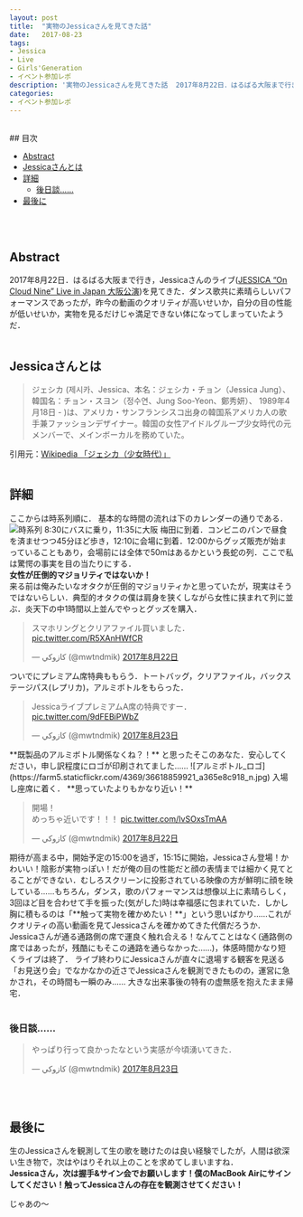 ```yaml
---
layout: post
title:  "実物のJessicaさんを見てきた話"
date:   2017-08-23
tags:
- Jessica
- Live
- Girls'Generation
- イベント参加レポ
description: '実物のJessicaさんを見てきた話  2017年8月22日．はるばる大阪まで行き，Jessicaさんのライブ(JESSICA “On Cloud Nine” Live in Japan 大阪公演)を見てきた.'
categories:
- イベント参加レポ
---
```

<br />
## 目次
<!-- START doctoc generated TOC please keep comment here to allow auto update -->
<!-- DON'T EDIT THIS SECTION, INSTEAD RE-RUN doctoc TO UPDATE -->

- [Abstract](#abstract)
- [Jessicaさんとは](#jessica%E3%81%95%E3%82%93%E3%81%A8%E3%81%AF)
- [詳細](#%E8%A9%B3%E7%B4%B0)
  - [後日談……](#%E5%BE%8C%E6%97%A5%E8%AB%87)
- [最後に](#%E6%9C%80%E5%BE%8C%E3%81%AB)

<!-- END doctoc generated TOC please keep comment here to allow auto update -->
<br /><br />
## Abstract
2017年8月22日．はるばる大阪まで行き，Jessicaさんのライブ([JESSICA “On Cloud Nine” Live in Japan 大阪公演](https://jessica-japan.com))を見てきた．ダンス歌共に素晴らしいパフォーマンスであったが，昨今の動画のクオリティが高いせいか，自分の目の性能が低いせいか，実物を見るだけじゃ満足できない体になってしまっていたようだ．
<br /><br />
## Jessicaさんとは
>ジェシカ (제시카、Jessica、本名：ジェシカ・チョン（Jessica Jung）、韓国名：チョン・スヨン（정수연、Jung Soo-Yeon、鄭秀妍）、 1989年4月18日 - )は、アメリカ・サンフランシスコ出身の韓国系アメリカ人の歌手兼ファッションデザイナー。韓国の女性アイドルグループ少女時代の元メンバーで、メインボーカルを務めていた。

引用元：[Wikipedia 「ジェシカ（少女時代）」](https://ja.wikipedia.org/wiki/ジェシカ_(少女時代))
<br /><br />
## 詳細
ここからは時系列順に．
基本的な時間の流れは下のカレンダーの通りである．
![時系列](https://farm5.staticflickr.com/4442/36618859271_dc1462f77d_n.jpg)
8:30にバスに乗り，11:35に大阪 梅田に到着．コンビニのパンで昼食を済ませつつ45分ほど歩き，12:10に会場に到着．12:00からグッズ販売が始まっていることもあり，会場前には全体で50mはあるかという長蛇の列．ここで私は驚愕の事実を目の当たりにする．  
**女性が圧倒的マジョリティではないか！**  
来る前は俺みたいなオタクが圧倒的マジョリティかと思っていたが，現実はそうではないらしい．典型的オタクの僕は肩身を狭くしながら女性に挟まれて列に並ぶ．炎天下の中1時間以上並んでやっとグッズを購入．
<blockquote class="twitter-tweet" data-lang="ja"><p lang="ja" dir="ltr">スマホリングとクリアファイル買いました． <a href="https://t.co/R5XAnHWfCR">pic.twitter.com/R5XAnHWfCR</a></p>&mdash; كازوكي (@mwtndmik) <a href="https://twitter.com/mwtndmik/status/899850669808537600">2017年8月22日</a></blockquote> <script async src="//platform.twitter.com/widgets.js" charset="utf-8"></script>
ついでにプレミアム席特典ももらう．トートバッグ，クリアファイル，バックステージパス(レプリカ)，アルミボトルをもらった．
<blockquote class="twitter-tweet" data-lang="ja"><p lang="ja" dir="ltr">JessicaライブプレミアムA席の特典ですー． <a href="https://t.co/9dFEBiPWbZ">pic.twitter.com/9dFEBiPWbZ</a></p>&mdash; كازوكي (@mwtndmik) <a href="https://twitter.com/mwtndmik/status/900364152257994752">2017年8月23日</a></blockquote> <script async src="//platform.twitter.com/widgets.js" charset="utf-8"></script>
**既製品のアルミボトル関係なくね？！** と思ったそこのあなた．安心してください，申し訳程度にロゴが印刷されてました……
![アルミボトル_ロゴ](https://farm5.staticflickr.com/4369/36618859921_a365e8c918_n.jpg)
入場し座席に着く．  
**思っていたよりもかなり近い！**
<blockquote class="twitter-tweet" data-lang="ja"><p lang="ja" dir="ltr">開場！<br>めっちゃ近いです！！！ <a href="https://t.co/IvSOxsTmAA">pic.twitter.com/IvSOxsTmAA</a></p>&mdash; كازوكي (@mwtndmik) <a href="https://twitter.com/mwtndmik/status/899862703442771968">2017年8月22日</a></blockquote> <script async src="//platform.twitter.com/widgets.js" charset="utf-8"></script>
期待が高まる中，開始予定の15:00を過ぎ，15:15に開始，Jessicaさん登場！かわいい！陰影が実物っぽい！だが俺の目の性能だと顔の表情までは細かく見てとることができない．むしろスクリーンに投影されている映像の方が鮮明に顔を映している……もちろん，ダンス，歌のパフォーマンスは想像以上に素晴らしく，3回ほど目を合わせて手を振った(気がした)時は幸福感に包まれていた．しかし胸に積もるのは「**触って実物を確かめたい！**」という思いばかり……これがクオリティの高い動画を見てJessicaさんを確かめてきた代償だろうか．  
Jessicaさんが通る通路側の席で運良く触れ合える！なんてことはなく(通路側の席ではあったが，残酷にもそこの通路を通らなかった……)，体感時間かなり短くライブは終了．  
ライブ終わりにJessicaさんが直々に退場する観客を見送る「お見送り会」でなかなかの近さでJessicaさんを観測できたものの，運営に急かされ，その時間も一瞬のみ……  
大きな出来事後の特有の虚無感を抱えたまま帰宅．
<br /><br />

### 後日談……
<blockquote class="twitter-tweet" data-lang="ja"><p lang="ja" dir="ltr">やっぱり行って良かったなという実感が今頃湧いてきた．</p>&mdash; كازوكي (@mwtndmik) <a href="https://twitter.com/mwtndmik/status/900154466573230080">2017年8月23日</a></blockquote> <script async src="//platform.twitter.com/widgets.js" charset="utf-8"></script>
<br /><br />

## 最後に
生のJessicaさんを観測して生の歌を聴けたのは良い経験でしたが，人間は欲深い生き物で，次はやはりそれ以上のことを求めてしまいますね．  
**Jessicaさん，次は握手&サイン会でお願いします！僕のMacBook Airにサインしてください！触ってJessicaさんの存在を観測させてください！**

じゃあの〜
